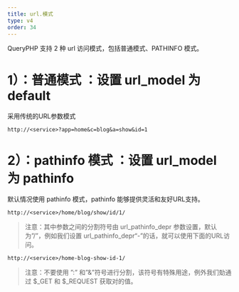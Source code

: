 ```yaml
---
title: url.模式
type: v4
order: 34
---
```


QueryPHP 支持 2 种 url 访问模式，包括普通模式、PATHINFO 模式。

# 1）：普通模式 ：设置 url_model 为 default
采用传统的URL参数模式
~~~
http://<service>?app=home&c=blog&a=show&id=1
~~~

# 2）：pathinfo 模式 ：设置 url_model 为 pathinfo
默认情况使用 pathinfo 模式，pathinfo 能够提供灵活和友好URL支持。
~~~
http://<service>/home/blog/show/id/1/
~~~
> 注意：其中参数之间的分割符号由 url_pathinfo_depr 参数设置，默认为”/”，例如我们设置 url_pathinfo_depr“-”的话，就可以使用下面的URL访问。
~~~
http://<service>/home-blog-show-id-1/
~~~
> 注意：不要使用 ”:” 和”&”符号进行分割，该符号有特殊用途，例外我们勀通过 $_GET 和 $_REQUEST 获取对的值。